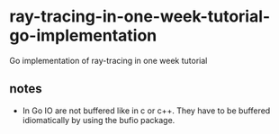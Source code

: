 # ray-tracing-in-one-week-tutorial-go-implementation
Go implementation of ray-tracing in one week tutorial

## notes
- In Go IO are not buffered like in c or c++. They have to be buffered idiomatically by using the bufio package.



